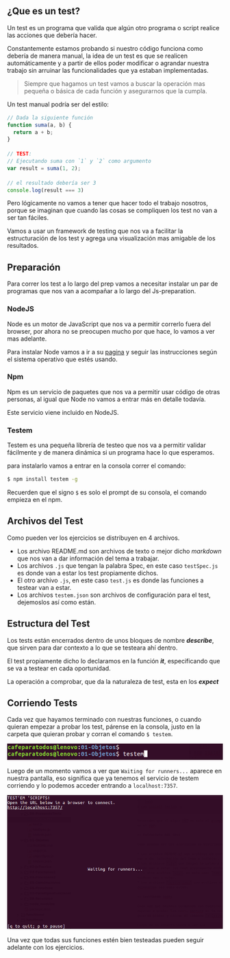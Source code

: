 ## ¿Que es un test?

Un test es un programa que valida que algún otro programa o script realice las acciones que debería hacer.

Constantemente estamos probando si nuestro código funciona como debería de manera manual, la idea de un test es que se realicen automáticamente y a partir de ellos poder modificar o agrandar nuestra trabajo sin arruinar las funcionalidades que ya estaban implementadas.

> Siempre que hagamos un test vamos a buscar la operación mas pequeña o básica de cada función y asegurarnos que la cumpla.

Un test manual podría ser del estilo:

``` javascript
// Dada la siguiente función
function suma(a, b) {
  return a + b;
}

// TEST:
// Ejecutando suma con `1` y `2` como argumento
var result = suma(1, 2);

// el resultado debería ser 3
console.log(result === 3)
```

Pero lógicamente no vamos a tener que hacer todo el trabajo nosotros, porque se imaginan que cuando las cosas se compliquen los test no van a ser tan fáciles.

Vamos a usar un framework de testing que nos va a facilitar la estructuración de los test y agrega una visualización mas amigable de los resultados.

## Preparación

Para correr los test a lo largo del prep vamos a necesitar instalar un par de programas que nos van a acompañar a lo largo del Js-preparation.

### NodeJS

Node es un motor de JavaScript que nos va a permitir correrlo fuera del browser, por ahora no se preocupen mucho por que hace, lo vamos a ver mas adelante.

Para instalar Node vamos a ir a su [pagina](https://nodejs.org/en/) y seguir las instrucciones según el sistema operativo que estés usando.

### Npm

Npm es un servicio de paquetes que nos va a permitir usar código de otras personas, al igual que Node no vamos a entrar más en detalle todavía.

Este servicio viene incluido en NodeJS.

### Testem

Testem es una pequeña librería de testeo que nos va a permitir validar fácilmente y de manera dinámica si un programa hace lo que esperamos.

para instalarlo vamos a entrar en la consola correr el comando:

``` bash
$ npm install testem -g
```

Recuerden que el signo `$` es solo el prompt de su consola, el comando empieza en el npm.

## Archivos del Test

Como pueden ver los ejercicios se distribuyen en 4 archivos.

* Los archivo README.md son archivos de texto o mejor dicho _markdown_ que nos van a dar información del tema a trabajar.
* Los archivos `.js` que tengan la palabra Spec, en este caso `testSpec.js` es donde van a estar los test propiamente dichos.
* El otro archivo `.js`, en este caso `test.js` es donde las funciones a testear van a estar.
* Los archivos `testem.json` son archivos de configuración para el test, dejemoslos así como están.

## Estructura del Test

Los tests están encerrados dentro de unos bloques de nombre __*describe*__, que sirven para dar contexto a lo que se testeara ahí dentro.

El test propiamente dicho lo declaramos en la función __*it*__, especificando que se va a testear en cada oportunidad.

La operación a comprobar, que da la naturaleza de test, esta en los __*expect*__

## Corriendo Tests

Cada vez que hayamos terminado con nuestras funciones, o cuando quieran empezar a probar los test, párense en la consola, justo en la carpeta que quieran probar y corran el comando `$ testem`.

![comando](../img/command.png)

Luego de un momento vamos a ver que `Waiting for runners...` aparece en nuestra pantalla, eso significa que ya tenemos el servicio de testem corriendo y lo podemos acceder entrando a `localhost:7357`. 

![testem](../img/testem.png)

Una vez que todas sus funciones estén bien testeadas pueden seguir adelante con los ejercicios.

